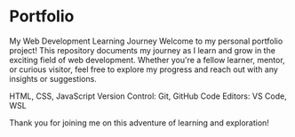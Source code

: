 # Portfolio
My Web Development Learning Journey
Welcome to my personal portfolio project! This repository documents my journey as I learn and grow in the exciting field of web development. Whether you're a fellow learner, mentor, or curious visitor, feel free to explore my progress and reach out with any insights or suggestions.


HTML, CSS, JavaScript
Version Control: Git, GitHub
Code Editors: VS Code, WSL

Thank you for joining me on this adventure of learning and exploration!